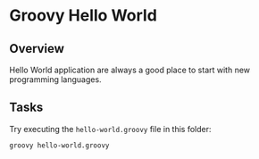 # Groovy Hello World
## Overview
Hello World application are always a good place to start with new programming languages.

## Tasks
Try executing the `hello-world.groovy` file in this folder:
```bash
groovy hello-world.groovy
```
